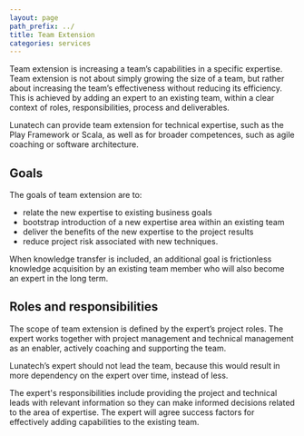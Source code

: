```yaml
---
layout: page
path_prefix: ../
title: Team Extension
categories: services
---
```


Team extension is increasing a team’s capabilities in a specific expertise. Team extension is not about simply growing the size of a team, but rather about increasing the team’s effectiveness without reducing its efficiency. This is achieved by adding an expert to an existing team, within a clear context of roles, responsibilities, process and deliverables.

Lunatech can provide team extension for technical expertise, such as the Play Framework or Scala, as well as for broader competences, such as agile coaching or software architecture.

## Goals

The goals of team extension are to:

* relate the new expertise to existing business goals
* bootstrap introduction of a new expertise area within an existing team
* deliver the benefits of the new expertise to the project results
* reduce project risk associated with new techniques.

When knowledge transfer is included, an additional goal is frictionless knowledge acquisition by an existing team member who will also become an expert in the long term.

## Roles and responsibilities

The scope of team extension is defined by the expert’s project roles. The expert works together with project management and technical management as an enabler, actively coaching and supporting the team.

Lunatech’s expert should not lead the team, because this would result in more dependency on the expert over time, instead of less.

The expert's responsibilities include providing the project and technical leads with relevant information so they can make informed decisions related to the area of expertise. The expert will agree success factors for effectively adding capabilities to the existing team.
